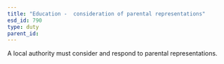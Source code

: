 ```yaml
---
title: "Education -  consideration of parental representations"
esd_id: 790
type: duty
parent_id:  
---
```


A local authority must consider and respond to parental representations.


